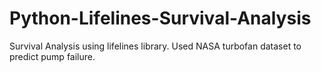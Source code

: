 # Python-Lifelines-Survival-Analysis
Survival Analysis using lifelines library. Used NASA turbofan dataset to predict pump failure.
